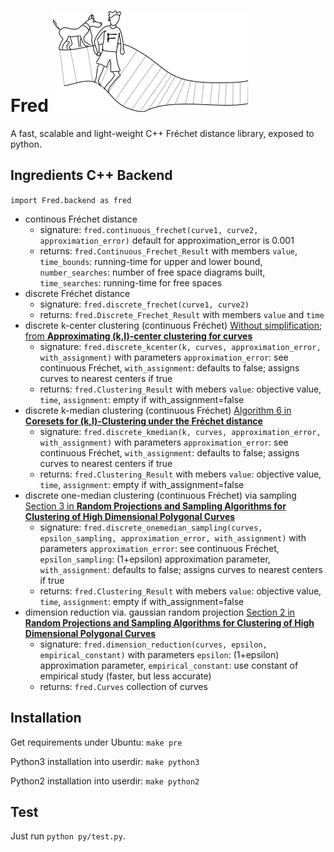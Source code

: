 # Fred ![alt text](https://raw.githubusercontent.com/derohde/Fred/master/logo/logo.png "Fred logo")
A fast, scalable and light-weight C++ Fréchet distance library, exposed to python.

## Ingredients C++ Backend
`import Fred.backend as fred`

- continous Fréchet distance
  - signature: `fred.continuous_frechet(curve1, curve2, approximation_error)` default for approximation_error is 0.001
  - returns: `fred.Continuous_Frechet_Result` with members `value`, `time_bounds`: running-time for upper and lower bound, `number_searches`: number of free space diagrams built, `time_searches`: running-time for free spaces
- discrete Fréchet distance
  - signature: `fred.discrete_frechet(curve1, curve2)`
  - returns: `fred.Discrete_Frechet_Result` with members `value` and `time`
- discrete k-center clustering (continuous Fréchet) [Without simplification; from **Approximating (k,l)-center clustering for curves**](https://dl.acm.org/doi/10.5555/3310435.3310616)
  - signature: `fred.discrete_kcenter(k, curves, approximation_error, with_assignment)` with parameters `approximation_error`: see continuous Fréchet, `with_assignment`: defaults to false; assigns curves to nearest centers if true
  - returns: `fred.Clustering_Result` with mebers `value`: objective value, `time`, `assignment`: empty if with_assignment=false
- discrete k-median clustering (continuous Fréchet) [Algorithm 6 in **Coresets for (k,l)-Clustering under the Fréchet distance**](https://arxiv.org/pdf/1901.01870.pdf)
  - signature: `fred.discrete_kmedian(k, curves, approximation_error, with_assignment)` with parameters `approximation_error`: see continuous Fréchet, `with_assignment`: defaults to false; assigns curves to nearest centers if true
  - returns: `fred.Clustering_Result` with mebers `value`: objective value, `time`, `assignment`: empty if with_assignment=false
- discrete one-median clustering (continuous Fréchet) via sampling [Section 3 in **Random Projections and Sampling Algorithms for Clustering of High Dimensional Polygonal Curves**](https://papers.nips.cc/paper/9443-random-projections-and-sampling-algorithms-for-clustering-of-high-dimensional-polygonal-curves)
  - signature: `fred.discrete_onemedian_sampling(curves, epsilon_sampling, approximation_error, with_assignment)` with parameters `approximation_error`: see continuous Fréchet, `epsilon_sampling`: (1+epsilon) approximation parameter, `with_assignment`: defaults to false; assigns curves to nearest centers if true
  - returns: `fred.Clustering_Result` with mebers `value`: objective value, `time`, `assignment`: empty if with_assignment=false
- dimension reduction via. gaussian random projection [Section 2 in **Random Projections and Sampling Algorithms for Clustering of High Dimensional Polygonal Curves**](https://papers.nips.cc/paper/9443-random-projections-and-sampling-algorithms-for-clustering-of-high-dimensional-polygonal-curves)
  - signature: `fred.dimension_reduction(curves, epsilon, empirical_constant)` with parameters `epsilon`: (1+epsilon) approximation parameter, `empirical_constant`: use constant of empirical study (faster, but less accurate)
  - returns: `fred.Curves` collection of curves
  
## Installation
Get requirements under Ubuntu: `make pre`

Python3 installation into userdir: `make python3`

Python2 installation into userdir: `make python2`

## Test
Just run `python py/test.py`.
